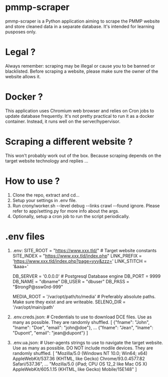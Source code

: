 # pmmp-scraper
pmmp-scraper is a Python application aiming to scrape the PMMP website and store cleaned data in a separate database.
It's intended for learning pusposes only.

# Legal ?
Always remember: scraping may be illegal or cause you to be banned or blacklisted.
Before scraping a website, please make sure the owner of the website allows it.

# Docker ?
This application uses Chromium web browser and relies on Cron jobs to update database frequently. It's not pretty practical to run it as a docker container. Instead, it runs well on the server/hypervisor.

# Scraping a different website ?
This won't probably work out of the box. Because scraping depends on the target website technology and replies ...

# How to use ?
1. Clone the repo, extract and cd...
2. Setup your settings in .env file.
3. Run crony/worker.sh --level debug --links crawl --found ignore. 
Please refer to app/setting.py for more info about the args.
4. Optionally, setup a cron job to run the script periodically.

# .env files
1. .env:
    SITE_ROOT = "https://www.xxx.tld/" # Target website constants
    SITE_INDEX = "https://www.xxx.tld/index.php"
    LINK_PREFIX = 'https://www.xxx.tld/index.php?page=yyy&zzz='
    LINK_STITCH = '&aaa='

    DB_SERVER = '0.0.0.0' # Postgresql Database engine
    DB_PORT = 9999
    DB_NAME = "dbname"
    DB_USER = "dbuser"
    DB_PASS = "$trongP@ssw0rd-999"

    MEDIA_ROOT  = '/var/opt/path/to/media' # Preferably absolute paths. Make sure they exist and are writeable.
    SELENO_DIR = '/var/opt/main/path'

2. .env.creds.json: # Credentials to use to download DCE files. Use as many as possible. They are randomly shuffled.
    [
        {"fname": "John", "lname": "Doe", "email": "john@doe"},
        ...
        {"fname": "Jean", "lname": "Dupont", "email": "jean@dupont"}
    ]

3. .env.ua.json: # User-agents strings to use to navigate the target website. Use as many as possible. DO NOT include modile devices. They are randomly shuffled.
    [
        "Mozilla/5.0 (Windows NT 10.0; Win64; x64) AppleWebKit/537.36 (KHTML, like Gecko) Chrome/93.0.4577.82 Safari/537.36",
        ...
        "Mozilla/5.0 (iPad; CPU OS 12_2 like Mac OS X) AppleWebKit/605.1.15 (KHTML, like Gecko) Mobile/15E148"
    ]